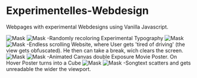 # Experimentelles-Webdesign
Webpages with experimental Webdesigns using Vanilla Javascript.

![Mask](../master/git-readme/Screen01.png)
![Mask](../master/git-readme/Screen02.png)
-Randomly recoloring Experimental Typography
![Mask](../master/git-readme/Screen03.png)
![Mask](../master/git-readme/Screen04.png)
-Endless scrolling Website, where User gets 'tired of driving' (the view gets obfuscated). He then can take a break, wich clears the screen.
![Mask](../master/git-readme/Screen05.png)
![Mask](../master/git-readme/Screen05.2.png)
-Animated Canvas double Exposure Movie Poster. On Hover Poster turns into a Cube
![Mask](../master/git-readme/Screen06.png)
![Mask](../master/git-readme/Screen07.png)
-Songtext scatters and gets unreadable the wider the viewport.
